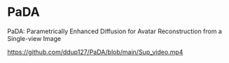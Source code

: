 # PaDA
PaDA: Parametrically Enhanced Diffusion for Avatar Reconstruction from a Single-view Image

https://github.com/ddup127/PaDA/blob/main/Sup_video.mp4
